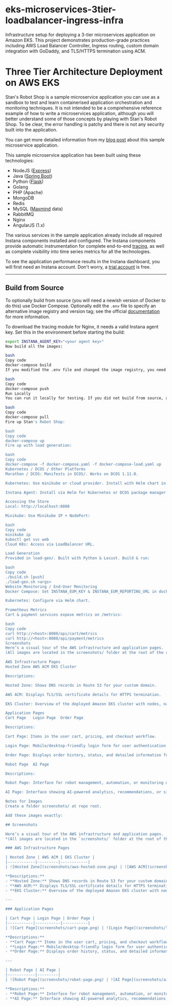# eks-microservices-3tier-loadbalancer-ingress-infra
Infrastructure setup for deploying a 3-tier microservices application on Amazon EKS. This project demonstrates production-grade practices including AWS Load Balancer Controller, Ingress routing, custom domain integration with GoDaddy, and TLS/HTTPS termination using ACM.

# Three Tier Architecture Deployment on AWS EKS

Stan's Robot Shop is a sample microservice application you can use as a sandbox to test and learn containerised application orchestration and monitoring techniques. It is not intended to be a comprehensive reference example of how to write a microservices application, although you will better understand some of those concepts by playing with Stan's Robot Shop. To be clear, the error handling is patchy and there is not any security built into the application.

You can get more detailed information from my [blog post](https://www.instana.com/blog/stans-robot-shop-sample-microservice-application/) about this sample microservice application.

This sample microservice application has been built using these technologies:

- NodeJS ([Express](http://expressjs.com/))
- Java ([Spring Boot](https://spring.io/))
- Python ([Flask](http://flask.pocoo.org))
- Golang
- PHP (Apache)
- MongoDB
- Redis
- MySQL ([Maxmind](http://www.maxmind.com) data)
- RabbitMQ
- Nginx
- AngularJS (1.x)

The various services in the sample application already include all required Instana components installed and configured. The Instana components provide automatic instrumentation for complete end-to-end [tracing](https://docs.instana.io/core_concepts/tracing/), as well as complete visibility into time series metrics for all the technologies.

To see the application performance results in the Instana dashboard, you will first need an Instana account. Don't worry, a [trial account](https://instana.com/trial?utm_source=github&utm_medium=robot_shop) is free.

---

## Build from Source
To optionally build from source (you will need a newish version of Docker to do this) use Docker Compose. Optionally edit the `.env` file to specify an alternative image registry and version tag; see the official [documentation](https://docs.docker.com/compose/env-file/) for more information.

To download the tracing module for Nginx, it needs a valid Instana agent key. Set this in the environment before starting the build:

```bash
export INSTANA_AGENT_KEY="<your agent key>"
Now build all the images:

bash
Copy code
docker-compose build
If you modified the .env file and changed the image registry, you need to push the images to that registry:

bash
Copy code
docker-compose push
Run Locally
You can run it locally for testing. If you did not build from source, all the images are on Docker Hub. Pull them first:

bash
Copy code
docker-compose pull
Fire up Stan's Robot Shop:

bash
Copy code
docker-compose up
Fire up with load generation:

bash
Copy code
docker-compose -f docker-compose.yaml -f docker-compose-load.yaml up
Kubernetes / DCOS / Other Platforms
Marathon / DCOS: Manifests in DCOS/. Works on DCOS 1.11.0.

Kubernetes: Use minikube or cloud provider. Install with Helm chart in K8s/helm/.

Instana Agent: Install via Helm for Kubernetes or DCOS package manager.

Accessing the Store
Local: http://localhost:8080

Minikube: Use Minikube IP + NodePort:

bash
Copy code
minikube ip
kubectl get svc web
Cloud K8s: Access via LoadBalancer URL.

Load Generation
Provided in load-gen/. Built with Python & Locust. Build & run:

bash
Copy code
./build.sh [push]
./load-gen.sh <args>
Website Monitoring / End-User Monitoring
Docker Compose: Set INSTANA_EUM_KEY & INSTANA_EUM_REPORTING_URL in docker-compose.yaml.

Kubernetes: Configure via Helm chart.

Prometheus Metrics
Cart & payment services expose metrics on /metrics:

bash
Copy code
curl http://<host>:8080/api/cart/metrics
curl http://<host>:8080/api/payment/metrics
Screenshots
Here’s a visual tour of the AWS infrastructure and application pages.
(All images are located in the screenshots/ folder at the root of the repo.)

AWS Infrastructure Pages
Hosted Zone	AWS ACM	EKS Cluster

Descriptions:

Hosted Zone: Shows DNS records in Route 53 for your custom domain.

AWS ACM: Displays TLS/SSL certificate details for HTTPS termination.

EKS Cluster: Overview of the deployed Amazon EKS cluster with nodes, namespaces, and workloads.

Application Pages
Cart Page	Login Page	Order Page

Descriptions:

Cart Page: Items in the user cart, pricing, and checkout workflow.

Login Page: Mobile/desktop-friendly login form for user authentication.

Order Page: Displays order history, status, and detailed information for each order.

Robot Page	AI Page

Descriptions:

Robot Page: Interface for robot management, automation, or monitoring dashboard.

AI Page: Interface showing AI-powered analytics, recommendations, or simulations.

Notes for Images
Create a folder screenshots/ at repo root.

Add these images exactly:

## Screenshots

Here’s a visual tour of the AWS infrastructure and application pages.  
*(All images are located in the `screenshots/` folder at the root of the repo.)*

### AWS Infrastructure Pages

| Hosted Zone | AWS ACM | EKS Cluster |
|------------|---------|------------|
| ![Hosted Zone](screenshots/aws-hosted-zone.png) | ![AWS ACM](screenshots/aws-acm.png) | ![EKS Cluster](screenshots/eks-cluster.png) |

**Descriptions:**  
- **Hosted Zone:** Shows DNS records in Route 53 for your custom domain.  
- **AWS ACM:** Displays TLS/SSL certificate details for HTTPS termination.  
- **EKS Cluster:** Overview of the deployed Amazon EKS cluster with nodes, namespaces, and workloads.

---

### Application Pages

| Cart Page | Login Page | Order Page |
|-----------|-----------|-----------|
| ![Cart Page](screenshots/cart-page.png) | ![Login Page](screenshots/login-page.png) | ![Order Page](screenshots/order-page.png) |

**Descriptions:**  
- **Cart Page:** Items in the user cart, pricing, and checkout workflow.  
- **Login Page:** Mobile/desktop-friendly login form for user authentication.  
- **Order Page:** Displays order history, status, and detailed information for each order.

---

| Robot Page | AI Page |
|------------|---------|
| ![Robot Page](screenshots/robot-page.png) | ![AI Page](screenshots/ai-page.png) |

**Descriptions:**  
- **Robot Page:** Interface for robot management, automation, or monitoring dashboard.  
- **AI Page:** Interface showing AI-powered analytics, recommendations, or simulations.
